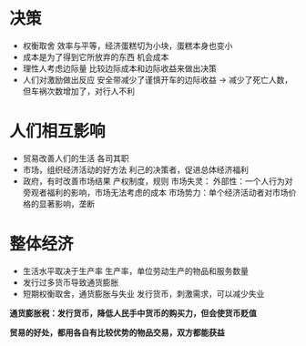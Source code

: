 # 决策
- 权衡取舍 
    效率与平等，经济蛋糕切为小块，蛋糕本身也变小
- 成本是为了得到它所放弃的东西
    机会成本
- 理性人考虑边际量
    比较边际成本和边际收益来做出决策
- 人们对激励做出反应
    安全带减少了谨慎开车的边际收益 -> 减少了死亡人数，但车祸次数增加了，对行人不利

# 人们相互影响
- 贸易改善人们的生活
    各司其职
- 市场，组织经济活动的好方法
    利己的决策者，促进总体经济福利
- 政府，有时改善市场结果
    产权制度，规则
    市场失灵：
        外部性：一个人行为对旁观者福利的影响，市场无法考虑的成本
        市场势力：单个经济活动者对市场价格的显著影响，垄断

# 整体经济
- 生活水平取决于生产率
    生产率，单位劳动生产的物品和服务数量
- 发行过多货币导致通货膨胀
- 短期权衡取舍，通货膨胀与失业
    发行货币，刺激需求，可以减少失业

**通货膨胀税：发行货币，降低人民手中货币的购买力，但会使货币贬值**

**贸易的好处，都用各自有比较优势的物品交易，双方都能获益**